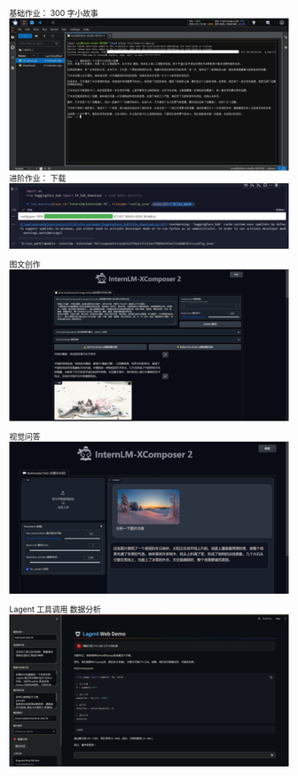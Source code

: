 基础作业：
300 字小故事
<img src="image_5.png">
进阶作业：
下载
<img src="image_4.png">

图文创作
<img src="image_8.png">

视觉问答
<img src="image_7.png">

Lagent 工具调用 数据分析
<img src="image_6.png">
